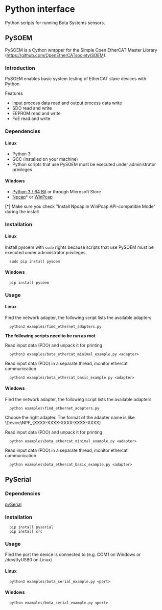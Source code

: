 # Python interface

Python scripts for running Bota Systems sensors.

## PySOEM

PySOEM is a Cython wrapper for the Simple Open EtherCAT Master Library (https://github.com/OpenEtherCATsociety/SOEM).

### Introduction

PySOEM enables basic system testing of EtherCAT slave devices with Python.

Features

* input process data read and output process data write
* SDO read and write
* EEPROM read and write
* FoE read and write

### Dependencies

#### Linux

* Python 3
* GCC (installed on your machine)
* Python scripts that use PySOEM must be executed under administrator privileges

#### Windows

* [Python 3 / 64 Bit](https://www.python.org/downloads/) or through Microsoft Store
* [Npcap](https://nmap.org/npcap/)* or [WinPcap](https://www.winpcap.org/)

[*] Make sure you check "Install Npcap in WinPcap API-compatible Mode" during the install

### Installation

#### Linux
Install pysoem with `sudo` rights because scripts that use PySOEM must be executed under administrator privileges.
```
  sudo pip install pysoem
```

#### Windows
```
  pip install pysoem
```

### Usage

#### Linux
Find the network adapter, the following script lists the available adapters
```
  python3 examples/find_ethernet_adapters.py
```

**The following scripts need to be run as root**

Read input data (PDO) and unpack it for printing
```
  python3 examples/bota_ethercat_minimal_example.py <adapter>
```

Read input data (PDO) in a separate thread, monitor ethercat communication
```
  python3 examples/bota_ethercat_basic_example.py <adapter>
```

#### Windows
Find the network adapter, the following script lists the available adapters
```
  python examples\find_ethernet_adapters.py
```
Choose the right adapter. The format of the adapter name is like \Device\NPF_{XXXX-XXXX-XXXX-XXXX-XXXX}

Read input data (PDO) and unpack it for printing
```
  python examples\bota_ethercat_minimal_example.py <adapter>
```

Read input data (PDO) in a separate thread, monitor ethercat communication
```
  python examples\bota_ethercat_basic_example.py <adapter>
```

## PySerial

### Dependencies

[pySerial](https://pyserial.readthedocs.io/en/latest/)

### Installation

```
  pip install pyserial
  pip install crc
```

### Usage

Find the port the device is connected to (e.g. COM1 on Windows or /dev/ttyUSB0 on Linux)

#### Linux
```
  python3 examples/bota_serial_example.py <port>
```

#### Windows
```
  python examples/bota_serial_example.py <port>
```